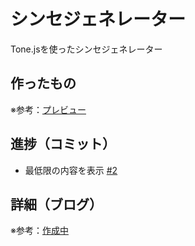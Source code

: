 # シンセジェネレーター

Tone.jsを使ったシンセジェネレーター

## 作ったもの

※参考：[プレビュー]()

## 進捗（コミット）

- 最低限の内容を表示 [#2](https://github.com/ryo-i/synth-generator/issues/2)

## 詳細（ブログ）

※参考：[作成中]()